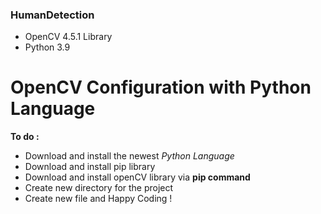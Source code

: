 ### HumanDetection
- OpenCV 4.5.1 Library
- Python 3.9

# OpenCV Configuration with Python Language
**To do :**
- Download and install the newest *Python Language*
- Download and install pip library 
- Download and install openCV library via **pip command**
- Create new directory for the project
- Create new file and Happy Coding !
